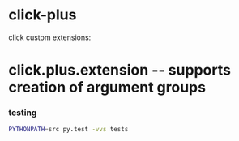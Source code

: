# click-plus

click custom extensions:

  # **click.plus.extension** -- supports creation of argument groups 


### testing

```bash
PYTHONPATH=src py.test -vvs tests
```
